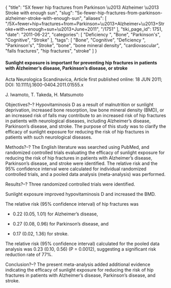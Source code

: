 {
    "title": "5X fewer hip fractures from Parkinson \u2013 Alzheimer \u2013 Stroke with enough sun",
    "slug": "5x-fewer-hip-fractures-from-parkinson-alzheimer-stroke-with-enough-sun",
    "aliases": [
        "/5X+fewer+hip+fractures+from+Parkinson+\u2013+Alzheimer+\u2013+Stroke+with+enough+sun+\u2013+June+2011",
        "/1751"
    ],
    "tiki_page_id": 1751,
    "date": "2011-06-22",
    "categories": [
        "Deficiency ",
        "Bone",
        "Parkinson's",
        "Cognitive",
        "Stroke"
    ],
    "tags": [
        "Bone",
        "Cognitive",
        "Deficiency ",
        "Parkinson's",
        "Stroke",
        "bone",
        "bone mineral density",
        "cardiovascular",
        "falls fractures",
        "hip fractures",
        "stroke"
    ]
}


#### Sunlight exposure is important for preventing hip fractures in patients with Alzheimer’s disease, Parkinson’s disease, or stroke

Acta Neurologica Scandinavica, Article first published online: 18 JUN 2011; DOI: 10.1111/j.1600-0404.2011.01555.x

J. Iwamoto,     T. Takeda,     H. Matsumoto

Objectives?–? Hypovitaminosis D as a result of malnutrition or sunlight deprivation, increased bone resorption, low bone mineral density (BMD), or an increased risk of falls may contribute to an increased risk of hip fractures in patients with neurological diseases, including Alzheimer’s disease, Parkinson’s disease, and stroke. The purpose of this study was to clarify the efficacy of sunlight exposure for reducing the risk of hip fractures in patients with such neurological diseases.

Methods?–? The English literature was searched using PubMed, and randomized controlled trials evaluating the efficacy of sunlight exposure for reducing the risk of hip fractures in patients with Alzheimer’s disease, Parkinson’s disease, and stroke were identified. The relative risk and the 95% confidence interval were calculated for individual randomized controlled trials, and a pooled data analysis (meta-analysis) was performed.

Results?–? Three randomized controlled trials were identified. 

Sunlight exposure improved hypovitaminosis D and increased the BMD. 

The relative risk (95% confidence interval) of hip fractures was 

* 0.22 (0.05, 1.01) for Alzheimer’s disease, 

* 0.27 (0.08, 0.96) for Parkinson’s disease, and 

* 0.17 (0.02, 1.36) for stroke. 

The relative risk (95% confidence interval) calculated for the pooled data analysis was 0.23 (0.10, 0.56) (P = 0.0012), suggesting a significant risk reduction rate of 77%.

Conclusion?–? The present meta-analysis added additional evidence indicating the efficacy of sunlight exposure for reducing the risk of hip fractures in patients with Alzheimer’s disease, Parkinson’s disease, and stroke.